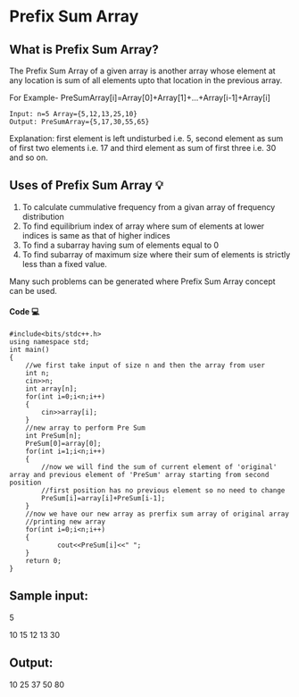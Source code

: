 # Prefix Sum Array

## What is Prefix Sum Array?
The Prefix Sum Array of a given array is another array whose element at any location is sum of all elements upto that location in the previous array. 

For Example- PreSumArray[i]=Array[0]+Array[1]+...+Array[i-1]+Array[i]

```
Input: n=5 Array={5,12,13,25,10}
Output: PreSumArray={5,17,30,55,65}
```
Explanation: first element is left undisturbed i.e. 5, second element as sum of first two elements i.e. 17 and third element as sum of first three i.e. 30 and so on.


## Uses of Prefix Sum Array 💡
1. To calculate cummulative frequency from a givan array of frequency distribution
2. To find equilibrium index of array where sum of elements at lower indices is same as that of higher indices
3. To find a subarray having sum of elements equal to 0
4. To find subarray of maximum size where their sum of elements is strictly less than a fixed value.

Many such problems can be generated where Prefix Sum Array concept can be used.


#### Code 💻
```
#include<bits/stdc++.h>
using namespace std;
int main()
{
	//we first take input of size n and then the array from user
	int n;
	cin>>n;
	int array[n];
	for(int i=0;i<n;i++)
	{
		cin>>array[i];
	}
	//new array to perform Pre Sum
	int PreSum[n];
	PreSum[0]=array[0];
	for(int i=1;i<n;i++)
	{
  		//now we will find the sum of current element of 'original' array and previous element of 'PreSum' array starting from second position
  		//first position has no previous element so no need to change
		PreSum[i]=array[i]+PreSum[i-1];
  	}
	//now we have our new array as prerfix sum array of original array
	//printing new array
	for(int i=0;i<n;i++)
  	{
    		cout<<PreSum[i]<<" ";
  	}
  	return 0;
}
```

## Sample input:

5

10 15 12 13 30

## Output:
10 25 37 50 80


